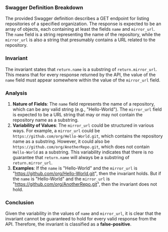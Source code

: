### Swagger Definition Breakdown
The provided Swagger definition describes a GET endpoint for listing repositories of a specified organization. The response is expected to be an array of objects, each containing at least the fields `name` and `mirror_url`. The `name` field is a string representing the name of the repository, while the `mirror_url` is also a string that presumably contains a URL related to the repository.

### Invariant
The invariant states that `return.name` is a substring of `return.mirror_url`. This means that for every response returned by the API, the value of the `name` field must appear somewhere within the value of the `mirror_url` field.

### Analysis
1. **Nature of Fields**: The `name` field represents the name of a repository, which can be any valid string (e.g., "Hello-World"). The `mirror_url` field is expected to be a URL string that may or may not contain the repository name as a substring.
2. **Variability of Values**: The `mirror_url` could be structured in various ways. For example, a `mirror_url` could be `https://github.com/org/Hello-World.git`, which contains the repository name as a substring. However, it could also be `https://github.com/org/AnotherRepo.git`, which does not contain `Hello-World` as a substring. This variability indicates that there is no guarantee that `return.name` will always be a substring of `return.mirror_url`.
3. **Examples**: If the `name` is "Hello-World" and the `mirror_url` is "https://github.com/org/Hello-World.git", then the invariant holds. But if the `name` is "Hello-World" and the `mirror_url` is "https://github.com/org/AnotherRepo.git", then the invariant does not hold.

### Conclusion
Given the variability in the values of `name` and `mirror_url`, it is clear that the invariant cannot be guaranteed to hold for every valid response from the API. Therefore, the invariant is classified as a **false-positive**.
